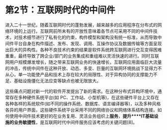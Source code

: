 # 第2节：互联网时代的中间件

进入二十一世纪，随着互联网时代的蓬勃发展，越来越多的应用程序在分布式的网络环境的上运行。互联网前所未有的开放性意味着各节点可采用不同的中间件技术，对技术细节进行了私有化的约束，构件模型和架构没有统一标准，从而导致中间件平台自身在构件描述、发布、发现、调用、互操作协议及数据传输等方面呈现出巨大的异构性。各种不良技术约束的结果是软件系统跨互联网进行交互变得困难重重，最终导致了跨企业/部门的业务集成和重组难以灵活快速的进行。同时互联网用户规模爆发增长，随之带来互联网业务的快速增长，互联网应用面临巨大流量的冲击，传统中间件在这种开放、动态、多变、巨量的互联网环境挑战下显得力不从心，单一功能使产品和技术上存在较大的局限性、对于异构协同的支撑能力不足、基础设施僵化无法应变等缺点也被无限放大。

这些痛点问题对新一代的软件开发提出了新的需求。在这种分布式异构环境中，通常存在多种硬件系统平台(如 PC、工作站、小型机等)，在这些硬件平台上又存在各种各样的系统软件(如不同的操作系统、数据库、语言编译器等)，以及多种风格各异的用户界面，这些硬件系统平台采用不同的网络协议和网络体系结构连接。如何使用中间件技术更好的在业务复用、灵活业务组织上**服务**，**提升****IT基础设施的业务敏捷性**，是互联网时代中间件服务应该考虑的关键问题[8]。
